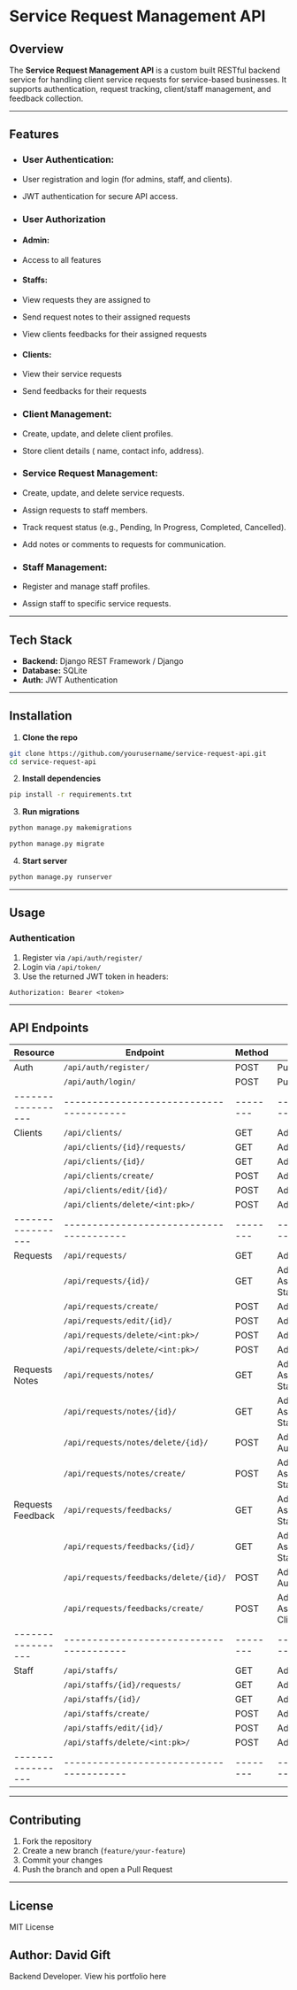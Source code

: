 # Service Request Management API

## Overview
The **Service Request Management API** is a custom built RESTful backend service for handling client service requests for service-based businesses. It supports authentication, request tracking, client/staff management, and feedback collection.

---

## Features
- ### User Authentication:
- User registration and login (for admins, staff, and clients).
- JWT authentication for secure API access.

- ### User Authorization
- #### Admin:
- Access to all features
- #### Staffs:
- View requests they are assigned to
- Send request notes to their assigned requests
- View clients feedbacks for their assigned requests
- #### Clients:
- View their service requests
- Send feedbacks for their requests

- ### Client Management:
- Create, update, and delete client profiles.
- Store client details ( name, contact info, address).

- ### Service Request Management:
- Create, update, and delete service requests.
- Assign requests to staff members.
- Track request status (e.g., Pending, In Progress, Completed, Cancelled).
- Add notes or comments to requests for communication.

- ### Staff Management:
- Register and manage staff profiles.
- Assign staff to specific service requests.

---

## Tech Stack
- **Backend:** Django REST Framework / Django
- **Database:** SQLite
- **Auth:** JWT Authentication

---

## Installation

1. **Clone the repo**
```bash
git clone https://github.com/yourusername/service-request-api.git
cd service-request-api
```

2. **Install dependencies**
```bash
pip install -r requirements.txt
```

<!-- 3. **Setup environment variables**
Create a `.env` file:
```
SECRET_KEY=your_secret_key
DATABASE_URL=postgres://user:password@localhost:5432/servicerequests
``` -->

3. **Run migrations**
```bash
python manage.py makemigrations
```
```bash
python manage.py migrate
```


4. **Start server**
```bash
python manage.py runserver
```

---

## Usage

### Authentication
1. Register via `/api/auth/register/`
2. Login via `/api/token/`
3. Use the returned JWT token in headers:
```http
Authorization: Bearer <token>
```

---

## API Endpoints

| Resource        | Endpoint                              | Method | Role       |
|-----------------|---------------------------------------|--------|------------|
| Auth            | `/api/auth/register/`                 | POST   | Public     |
|                 | `/api/auth/login/`                    | POST   | Public     |
|-----------------|---------------------------------------|--------|------------|
| Clients         | `/api/clients/`                       | GET    | Admin      |
|                 | `/api/clients/{id}/requests/`         | GET    | Admin      |
|                 | `/api/clients/{id}/`                  | GET    | Admin      |
|                 | `/api/clients/create/`                | POST   | Admin      |
|                 | `/api/clients/edit/{id}/`             | POST   | Admin      |
|                 | `/api/clients/delete/<int:pk>/`       | POST   | Admin      |
|-----------------|---------------------------------------|--------|------------|
| Requests        | `/api/requests/`                      | GET    | Admin      |
|                 | `/api/requests/{id}/`                 | GET    | Admin, Assigned Staff |
|                 | `/api/requests/create/`               | POST   | Admin      |
|                 | `/api/requests/edit/{id}/`            | POST   | Admin      |
|                 | `/api/requests/delete/<int:pk>/`      | POST   | Admin      |
|                 | `/api/requests/delete/<int:pk>/`      | POST   | Admin      |
| Requests Notes  | `/api/requests/notes/`                | GET    | Admin, Assigned Staff |
|                 | `/api/requests/notes/{id}/`           | GET    | Admin, Assigned Staff |
|                 | `/api/requests/notes/delete/{id}/`    | POST   | Admin, Author |
|                 | `/api/requests/notes/create/`         | POST   | Admin, Assigned Staffs |
|Requests Feedback| `/api/requests/feedbacks/`            | GET    | Admin, Assigned Staff/Client |
|                 | `/api/requests/feedbacks/{id}/`       | GET    | Admin, Assigned Staff/Client |
|                 | `/api/requests/feedbacks/delete/{id}/`| POST   | Admin, Author |
|                 | `/api/requests/feedbacks/create/`     | POST   | Admin, Assigned Client |
|-----------------|---------------------------------------|--------|------------|
| Staff           | `/api/staffs/`                        | GET    | Admin      |
|                 | `/api/staffs/{id}/requests/`          | GET    | Admin      |
|                 | `/api/staffs/{id}/`                   | GET    | Admin      |
|                 | `/api/staffs/create/`                 | POST   | Admin      |
|                 | `/api/staffs/edit/{id}/`              | POST   | Admin      |
|                 | `/api/staffs/delete/<int:pk>/`        | POST   | Admin      |
|-----------------|---------------------------------------|--------|------------|

---

## Contributing
1. Fork the repository  
2. Create a new branch (`feature/your-feature`)  
3. Commit your changes  
4. Push the branch and open a Pull Request  

---

## License
MIT License 

## Author: David Gift
Backend Developer. View his portfolio here
